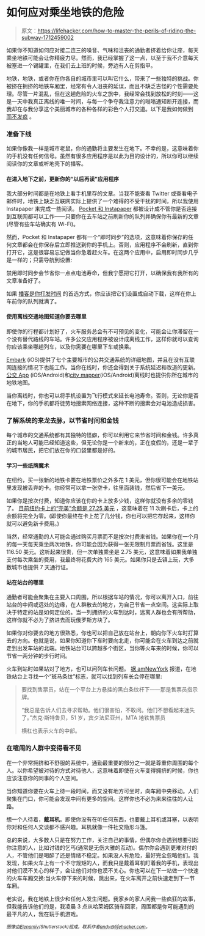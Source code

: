 # 如何应对乘坐地铁的危险

> 原文：<https://lifehacker.com/how-to-master-the-perils-of-riding-the-subway-1712459002>

如果你不知道如何应对接二连三的噪音、气味和沮丧的通勤者挤着给你让座，每天乘坐地铁可能会让你精疲力尽。然而，我已经掌握了这一点，以至于我不介意每天被塞进一个锡罐里，在我们去上班的时候，旁边有人在剪指甲。



地铁，地铁，或者你在你各自的城市里可以叫它什么，带来了一些独特的挑战。你被挤在拥挤的地铁车厢里，经常有令人沮丧的延误，而且不缺乏古怪的个性需要处理。尽管一片混乱，但在这趟危险的火车之旅中，我经常会找到放松的时刻——这是一天中我真正离线的唯一时间，与每一个争夺我注意力的嗡嗡通知断开连接，而我却在与我分享这个美丽城市的各种各样的彩色个人打交道。以下是我如何做到 [而不发疯](https://lifehacker.com/how-to-ride-public-transportation-without-losing-your-m-5942185) 。

### **准备下线**

如果你像我一样是城市老鼠，你的通勤将主要发生在地下。不幸的是，这意味着你的手机没有任何信号。虽然有很多应用程序是以此为目的设计的，所以你可以继续阅读你的文章或听地壳下的播客。

#### 在进入地下之前，更新你的“以后再读”应用程序

我大部分时间都是在地铁上看手机里存的文章。当我不能查看 Twitter 或查看电子邮件时，地铁上缺乏互联网实际上提供了一个难得的不受干扰的时间，所以我使用 Instapaper 来完成一些阅读。 [Pocket 和 Instapaper](https://lifehacker.com/read-later-apps-compared-pocket-vs-instapaper-vs-r-5894995) 都被设计成不管你是否连接到互联网都可以工作——只要你在去车站之前刷新你的队列并确保你有最新的文章(尽管有些车站确实有 Wi-Fi)。

然而，Pocket 和 Instapaper 都有一个“即时同步”的选项，这意味着你保存的任何文章都会在你保存后立即推送到你的手机上。否则，应用程序不会刷新，直到你打开它，这是很容易忘记做当你急着赶火车。在这两个应用中，启用即时同步几乎是一样的；只需导航到设置:

禁用即时同步会节省你一点点电池寿命，但我宁愿把它打开，以确保我有我所有的文章准备好了。

如果 [播客是你打发时间](https://lifehacker.com/turn-your-podcasts-into-a-customized-radio-station-5946418) 的首选方式，你应该把它们设置成自动下载，这样在你上车前你的队列就满了。

#### 使用离线交通地图知道你要去哪里

即使你的行程都计划好了，火车服务总会有不可预见的变化，可能会让你滞留在一个没有替代路线的车站。许多公交应用程序被设计成离线工作，这样你就可以查询你应该乘坐哪趟列车，以及你需要在哪里下车或换乘。

[Embark](https://lifehacker.com/embark-provides-quick-access-to-public-transportation-d-5879079) (iOS)提供了七个主要城市的公共交通系统的详细地图，并且在没有互联网连接的情况下也能工作。当你在线时，你还会得到关于系统延迟和改道的更新。 [公交 App](https://lifehacker.com/the-transit-app-guides-you-through-public-transportatio-510255563) (iOS/Android)和[city mapper](https://citymapper.com/)(iOS/Android)离线时也提供你所在城市的地铁地图。

当你离线时，你也可以将手机设置为飞行模式来延长电池寿命。否则，无论你是否在地下，你的手机都将徒劳地搜索网络连接，这种不断的搜索会对电池造成损害。

### 了解系统的来龙去脉，以节省时间和金钱

每个城市的交通系统都有其独特的怪癖，你可以利用它来节省时间和金钱。许多真正的当地人可能已经知道这些，但无论你是一个新来的，正在度假的，还是一辈子的城市居民，把它们放在你的口袋里都是好的。

#### 学习一些纸牌魔术

在纽约，买一张新的地铁卡要在地铁票价之外多花 1 美元，但你很可能会在地铁站里发现被丢弃的卡。你经常可以拿一张空卡，往里面装钱，然后省下一美元。

如果你是按次付费，知道你应该在你的卡上放多少钱，这样你就没有多余的零钱了。 [目前纽约卡上的“完美”余额是 27.25 美元](https://lifehacker.com/the-new-perfect-balance-for-your-metrocard-is-27-25-1694149354) ，这意味着在 11 次刷卡后，卡上的余额将完全为零。(即使你最终在卡上花了几分钱，你也可以把它存起来，这样你就可以避免新卡费用。)

当然，经常通勤的人可能会通过购买月票而不是按次付费来省钱。如果你在一个月的每一天每天乘坐两次地铁，你可能会因为获得一张无限制月票而省钱。这里是 116.50 美元。这听起来很贵，但一次单独乘坐是 2.75 美元，这意味着如果我单独支付每次乘坐的费用，我最终将花费大约 165 美元。如果你只是去镇上玩，大多数城市也提供 7 天通行证。

#### 站在站台的哪里

通勤者可能会聚集在主要入口周围，所以根据车站的情况，你可以离开入口，前往站台的中间或远处的边缘，在人群散去的地方，为自己节省一点空间。这实际上取决于特定的站是如何定位的。当一列拥挤的火车到达时，远离人群也会有所帮助，这样你就不必为了挤进去而玩俄罗斯方块了。

如果你对你要去的地方很熟悉，你也可以把自己放在站台上，朝向你下火车时打算去的方向。也就是说，如果你知道你下车时要向北走，你可能会在火车到达之前就走到出发车站的北端。地铁站台可以跨越多个街区，当你等火车来的时候，你可以节省一两分钟的步行时间。

火车到站时如果站对了地方，也可以问列车长问题。 [据 amNewYork](http://www.amny.com/transit/subway-riders-offer-their-tips-for-subway-travel-1.7335755) 报道，在地铁站台上寻找一个“斑马条纹”标志，就可以找到列车长会停在哪里:

> 要找到售票员，站在一个平台上方悬挂的黑白条纹杆下——那是售票员指示牌。
> 
> “我总是告诉人们去寻求帮助。他们很害怕，不敢问。他们不想看起来迷失了。”杰克·斯特鲁贝，51 岁，宾夕法尼亚州，MTA 地铁售票员
> 
> 横杠也表示火车的中部。

### 在喧闹的人群中变得看不见

在一个非常拥挤和不舒服的系统中，通勤最重要的部分之一就是尊重你周围的每个人。以你希望被对待的方式对待他人，这意味着即使在火车变得拥挤的时候，你也应该注意你的同事的个人空间。

当你知道你要在火车上待一段时间，而又没有地方可坐时，向车厢中央移动。人们聚集在门口，你可能会发现中间有更多的空间。这样你也不必为来来往往的人让路。

想一个人待着，**戴耳机**。即使你没有在听任何东西，也要戴上耳机或耳塞，以表明你对和任何人交谈都不感兴趣。耳机就像一件社交隐形斗篷。

总的来说，大多数人只是在努力工作，关注自己的事情，但偶尔你会遇到想要引起你注意的人，比如讨钱的乞丐(通常是无伤大雅的互动)。偶尔你会遇到更难对付的人，不管他们是喝醉了还是情绪不稳定。如果没人有危险，最好完全忽略他们。我发现，如果火车上有一个不守规矩的人，而我只是戴着耳机盯着我的手机，表现出对他们漠不关心的样子，会让他们对你也漠不关心。你也可以在下一站做一个快速的火车车厢交换:当火车停下来的时候，跳出来，在火车离开之前快速走到下一节车厢。

老实说，我在地铁上很少和任何人发生问题。我家乡的家人问我一些疯狂的故事，但我能告诉他们的是，我凌晨 3 点从哈莱姆区骑车回家，周围都是你可能遇到的最平凡的人，我在玩手机游戏。

*<small>图像由</small>*[*<small>Elenamiv</small>*](http://www.shutterstock.com/pic-192599327/stock-photo-motion-blurred-commuters-walking-in-subway-station.html?src=Kvj9XQuIMGjvO66DF_lTfA-1-97)*<small>(Shutterstock)组成。联系作者</small>*[*<small>andy@lifehacker.com</small>*](mailto:andy@lifehacker.com)*<small>。</small>*